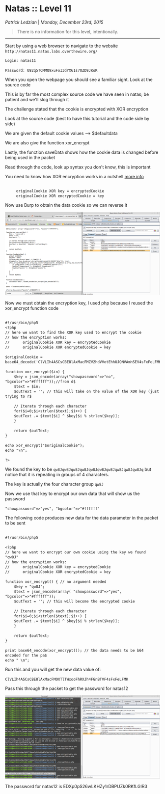 __Natas :: Level 11__
================


_Patrick Ledzian_ | _Monday, December 23rd, 2015_ 


> There is no information for this level, intentionally.


----------

Start by using a web browser to navigate to the website `http://natas11.natas.labs.overthewire.org/`

```
Login: natas11

Password: U82q5TCMMQ9xuFoI3dYX61s7OZD9JKoK

```

When you open the webpage you should see a familiar sight. Look at the source code

This is by far the most complex source code we have seen in natas; be patient and we'll slog through it

The challenge stated that the cookie is encrypted with XOR encryption 

Look at the source code (best to have this tutorial and the code side by side)

We are given the default cookie values --> $defaultdata

We are also give the function xor_encrypt

Lastly, the function saveData shows how the cookie data is changed before being used in the packet

Read through the code, look up syntax you don't know, this is important

You need to know how XOR encryption works in a nutshell [more info]
	
```

     originalCookie XOR key = encryptedCookie
     originalCookie XOR encryptedCookie = key

```

Now use Burp to obtain the data cookie so we can reverse it

![Image Broke](edit1.png)

Now we must obtain the encryption key, I used php because I reused the xor_encrypt function code

```

#!/usr/bin/php5
<?php
// here we want to find the XOR key used to encrypt the cookie
// how the encryption works:
//      originalCookie XOR key = encryptedCookie
//      originalCookie XOR encryptedCookie = key

$originalCookie = base64_decode('ClVLIh4ASCsCBE8lAxMacFMZV2hdVVotEhhUJQNVAmhSEV4sFxFeLFMK%3D')

function xor_encrypt($in) {
    $key = json_encode(array("showpassword"=>"no", "bgcolor"=>"#ffffff"));//from d$
    $text = $in;
    $outText = ''; // this will take on the value of the XOR key (just trying to r$

    // Iterate through each character
    for($i=0;$i<strlen($text);$i++) {
    $outText .= $text[$i] ^ $key[$i % strlen($key)];
    }

    return $outText;
}

echo xor_encrypt("$originalCookie");
echo "\n";

?>

```

We found the key to be `qw8Jqw8Jqw8Jqw8Jqw8Jqw8Jqw8Jqw8Jqw8Jqw8Jq` but notice that it is repeating in groups of 4 characters.

The key is actually the four character group `qw8J`

Now we use that key to encrypt our own data that will show us the password

`"showpassword"=>"yes", "bgcolor"=>"#ffffff"`

The following code produces new data for the data parameter in the packet to be sent

```

#!/usr/bin/php5

<?php
// here we want to encrypt our own cookie using the key we found "qw8J"
// how the encryption works:
//      originalCookie XOR key = encryptedCookie
//      originalCookie XOR encryptedCookie = key

function xor_encrypt() { // no argument needed
    $key = "qw8J";
    $text = json_encode(array( "showpassword"=>"yes", "bgcolor"=>"#ffffff"));
    $outText = ''; // this will become the encrypted cookie

    // Iterate through each character
    for($i=0;$i<strlen($text);$i++) {
    $outText .= $text[$i] ^ $key[$i % strlen($key)];
    }

    return $outText;
}

print base64_encode(xor_encrypt()); // the data needs to be b64 encoded for the pa$
echo " \n";

```

Run this and you will get the new data value of:

`ClVLIh4ASCsCBE8lAxMacFMOXTlTWxooFhRXJh4FGnBTVF4sFxFeLFMK`

Pass this through the packet to get the password for natas12 

![Image Broke](edit2.png)

The password for natas12 is EDXp0pS26wLKHZy1rDBPUZk0RKfLGIR3





[more info]: http://crypto.stackexchange.com/questions/19470/how-is-xor-used-for-encryption
